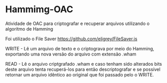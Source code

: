 # Hammimg-OAC
Atividade de OAC para criptografar e recuperar arquivos utilizando o algoritmo de Hamming

Foi utilizado o File Saver https://github.com/eligrey/FileSaver.js


WRITE - Lê um arquivo de texto e o criptograva por meio do Hamming, exportando uma nova versão do arquivo com extensão .wham

READ - Lê o arquivo criptgrafado .wham e caso tenham sido alterados bits deste arquivo tenta recuperá-los para então descriptografar e se possível retornar um arquivo idêntico ao original que foi passado pelo o WRITE.
